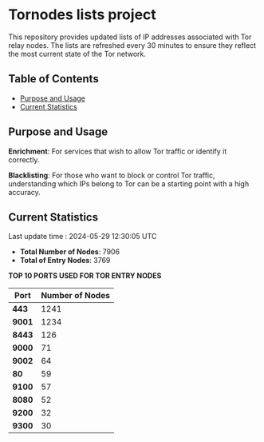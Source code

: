 # Tornodes lists project

This repository provides updated lists of IP addresses associated with Tor relay nodes. The lists are refreshed every 30 minutes to ensure they reflect the most current state of the Tor network.

## Table of Contents

- [Purpose and Usage](#purpose-and-usage)
- [Current Statistics](#current-statistics)


## Purpose and Usage

**Enrichment**: For services that wish to allow Tor traffic or identify it correctly.

**Blacklisting**: For those who want to block or control Tor traffic, understanding which IPs belong to Tor can be a starting point with a high accuracy.

## Current Statistics

Last update time : 2024-05-29 12:30:05 UTC

- **Total Number of Nodes**: 7906
- **Total of Entry Nodes**: 3769

**TOP 10 PORTS USED FOR TOR ENTRY NODES**

| **Port** | **Number of Nodes** |
|------|-----------------|
| **443**   | 1241  |
| **9001**   | 1234  |
| **8443**   | 126  |
| **9000**   | 71  |
| **9002**   | 64  |
| **80**   | 59  |
| **9100**   | 57  |
| **8080**   | 52  |
| **9200**   | 32  |
| **9300**   | 30  |

